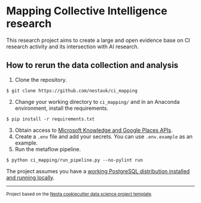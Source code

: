 Mapping Collective Intelligence research
==============================

This research project aims to create a large and open evidence base on CI research activity and its intersection with AI research.

## How to rerun the data collection and analysis
1. Clone the repository.
```
$ git clone https://github.com/nestauk/ci_mapping
```

2. Change your working directory to `ci_mapping/` and in an Anaconda environment, install the requirements.
```
$ pip install -r requirements.txt
```

3. Obtain access to [Microsoft Knowledge and Google Places APIs](/ci_mapping/README.md).
4. Create a `.env` file and add your secrets. You can use `.env.example` as an example.
5. Run the metaflow pipeline.
```
$ python ci_mapping/run_pipeline.py --no-pylint run
```

The project assumes you have a [working PostgreSQL distribution installed and running locally](/ci_mapping/README.md/#how-to-setup-and-use-a-postgresql-db).

--------

<p><small>Project based on the <a target="_blank" href="https://github.com/nestauk/cookiecutter-data-science-nesta">Nesta cookiecutter data science project template</a>.</small></p>
